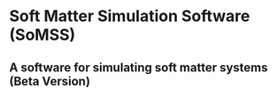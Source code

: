 # Soft Matter Simulation Software (SoMSS)

## A software for simulating soft matter systems (Beta Version)
